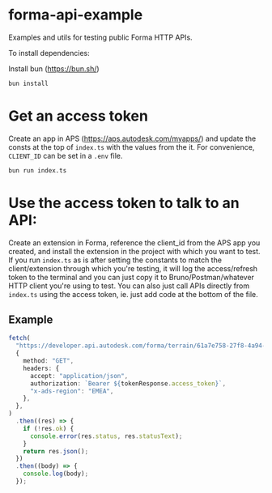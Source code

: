 # forma-api-example

Examples and utils for testing public Forma HTTP APIs.

To install dependencies:

Install bun (<https://bun.sh/>)

```bash
bun install
```

# Get an access token

Create an app in APS (<https://aps.autodesk.com/myapps/>) and update the consts at the top of `index.ts` with the values from the it.
For convenience, `CLIENT_ID` can be set in a `.env` file. 

```bash
bun run index.ts
```

# Use the access token to talk to an API:

Create an extension in Forma, reference the client_id from the APS app you created, and install the extension in the project with which you want to test.
If you run `index.ts` as is after setting the constants to match the client/extension through which you're testing, it will log the access/refresh token to the terminal and you can just copy it to Bruno/Postman/whatever HTTP client you're using to test.
You can also just call APIs directly from `index.ts` using the access token, ie. just add code at the bottom of the file.

## Example

```ts
fetch(
  "https://developer.api.autodesk.com/forma/terrain/61a7e758-27f8-4a94-bdfa-ad308e5428b8/revisions/1706175717609?authcontext=pro_0fovoakrca",
  {
    method: "GET",
    headers: {
      accept: "application/json",
      authorization: `Bearer ${tokenResponse.access_token}`,
      "x-ads-region": "EMEA",
    },
  },
)
  .then((res) => {
    if (!res.ok) {
      console.error(res.status, res.statusText);
    }
    return res.json();
  })
  .then((body) => {
    console.log(body);
  });
```
